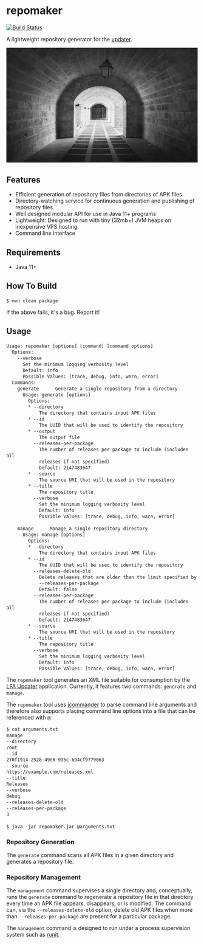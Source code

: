 repomaker
===

[![Build Status](https://img.shields.io/travis/AULFA/repomaker.svg?style=flat-square)](https://travis-ci.org/AULFA/repomaker)

A lightweight repository generator for the [updater](https://github.com/AULFA/updater).

![repomaker](./src/site/resources/repomaker.jpg?raw=true)

## Features

* Efficient generation of repository files from directories of APK files.
* Directory-watching service for continuous generation and publishing of repository files.
* Well designed modular API for use in Java 11+ programs
* Lightweight: Designed to run with tiny (32mb+) JVM heaps on inexpensive VPS hosting.
* Command line interface

## Requirements

* Java 11+

## How To Build

```
$ mvn clean package
```

If the above fails, it's a bug. Report it!

## Usage

```
Usage: repomaker [options] [command] [command options]
  Options:
    --verbose
      Set the minimum logging verbosity level
      Default: info
      Possible Values: [trace, debug, info, warn, error]
  Commands:
    generate      Generate a single repository from a directory
      Usage: generate [options]
        Options:
        * --directory
            The directory that contains input APK files
        * --id
            The UUID that will be used to identify the repository
        * --output
            The output file
          --releases-per-package
            The number of releases per package to include (includes all 
            releases if not specified)
            Default: 2147483647
        * --source
            The source URI that will be used in the repository
        * --title
            The repository title
          --verbose
            Set the minimum logging verbosity level
            Default: info
            Possible Values: [trace, debug, info, warn, error]

    manage      Manage a single repository directory
      Usage: manage [options]
        Options:
        * --directory
            The directory that contains input APK files
        * --id
            The UUID that will be used to identify the repository
          --releases-delete-old
            Delete releases that are older than the limit specified by 
            --releases-per-package 
            Default: false
          --releases-per-package
            The number of releases per package to include (includes all 
            releases if not specified)
            Default: 2147483647
        * --source
            The source URI that will be used in the repository
        * --title
            The repository title
          --verbose
            Set the minimum logging verbosity level
            Default: info
            Possible Values: [trace, debug, info, warn, error]
```

The `repomaker` tool generates an XML file suitable for consumption by the [LFA Updater](https://github.com/AULFA/updater)
application. Currently, it features two commands: `generate` and `manage`.

The `repomaker` tool uses [jcommander](http://jcommander.org) to
parse command line arguments and therefore also supports placing
command line options into a file that can be referenced with `@`:

```
$ cat arguments.txt
manage
--directory
/out
--id
270f1914-2528-49e8-935c-694cf9779063
--source
https://example.com/releases.xml
--title
Releases
--verbose
debug
--releases-delete-old
--releases-per-package
3

$ java -jar repomaker.jar @arguments.txt
```

### Repository Generation

The `generate` command scans all APK files in a given directory and
generates a repository file.

### Repository Management

The `management` command supervises a single directory and, conceptually,
runs the `generate` command to regenerate a repository file in that directory
every time an APK file appears, disappears, or is modified. The command can,
via the `--releases-delete-old` option, delete old APK files when more than
`--releases-per-package` are present for a particular package.

The `management` command is designed to run under a process supervision system
such as [runit](http://smarden.org/runit/).


